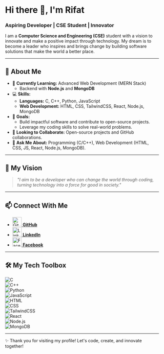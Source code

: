 # Hi there 👋, I'm Rifat  
### Aspiring Developer | CSE Student | Innovator  

I am a **Computer Science and Engineering (CSE)** student with a vision to innovate and make a positive impact through technology. My dream is to become a leader who inspires and brings change by building software solutions that make the world a better place.

---

## 🚀 About Me  
- 🌱 **Currently Learning:** Advanced Web Development (MERN Stack)  
  - Backend with **Node.js** and **MongoDB**  
- 💻 **Skills:**  
  - **Languages:** C, C++, Python, JavaScript  
  - **Web Development:** HTML, CSS, TailwindCSS, React, Node.js, MongoDB  
- 🎯 **Goals:**  
  - Build impactful software and contribute to open-source projects.  
  - Leverage my coding skills to solve real-world problems.  
- 🤝 **Looking to Collaborate:** Open-source projects and GitHub collaborations.  
- 💬 **Ask Me About:** Programming (C/C++), Web Development (HTML, CSS, JS, React, Node.js, MongoDB).  

---

## 🌟 My Vision  
> *"I aim to be a developer who can change the world through coding, turning technology into a force for good in society."*

---

## 📫 Connect With Me  
- [<img src='https://cdn.jsdelivr.net/npm/simple-icons@3.0.1/icons/github.svg' alt='GitHub' height='30'> **GitHub**](https://github.com/MRS028)  
- [<img src='https://cdn.jsdelivr.net/npm/simple-icons@3.0.1/icons/linkedin.svg' alt='LinkedIn' height='30'> **LinkedIn**](https://www.linkedin.com/in/sheikh-rifat-426ab0294/)  
- [<img src='https://cdn.jsdelivr.net/npm/simple-icons@3.0.1/icons/facebook.svg' alt='Facebook' height='30'> **Facebook**](https://www.facebook.com/sheikh.rifat.28)  

---

## 🛠️ My Tech Toolbox  
![C](https://img.shields.io/badge/-C-00599C?logo=c&logoColor=white&style=flat)  
![C++](https://img.shields.io/badge/-C++-00599C?logo=cplusplus&logoColor=white&style=flat)  
![Python](https://img.shields.io/badge/-Python-3776AB?logo=python&logoColor=white&style=flat)  
![JavaScript](https://img.shields.io/badge/-JavaScript-F7DF1E?logo=javascript&logoColor=black&style=flat)  
![HTML](https://img.shields.io/badge/-HTML5-E34F26?logo=html5&logoColor=white&style=flat)  
![CSS](https://img.shields.io/badge/-CSS3-1572B6?logo=css3&logoColor=white&style=flat)  
![TailwindCSS](https://img.shields.io/badge/-TailwindCSS-38B2AC?logo=tailwind-css&logoColor=white&style=flat)  
![React](https://img.shields.io/badge/-React-61DAFB?logo=react&logoColor=black&style=flat)  
![Node.js](https://img.shields.io/badge/-Node.js-339933?logo=node-dot-js&logoColor=white&style=flat)  
![MongoDB](https://img.shields.io/badge/-MongoDB-47A248?logo=mongodb&logoColor=white&style=flat)  

---

✨ Thank you for visiting my profile! Let's code, create, and innovate together!  
